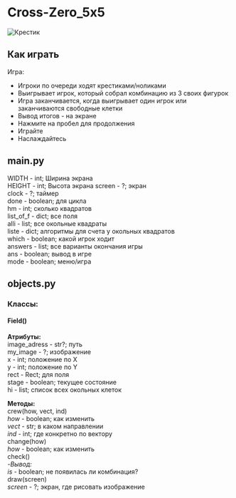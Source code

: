 # Cross-Zero_5x5  
![Крестик](https://avatars.mds.yandex.net/get-pdb/2714303/2e63bedf-ff9d-4a57-ae70-4f06b988e88b/s1200)  
## Как играть
  
Игра:  
- Игроки по очереди ходят  крестиками/ноликами
- Выигрывает игрок, который собрал комбинацию из 3 своих фигурок
- Игра заканчивается, когда выигрывает один игрок или заканчиваются свободные клетки
- Вывод итогов - на экране
- Нажмите на пробел для продолжения
- Играйте
- Наслаждайтесь


## main.py
WIDTH - int; Ширина экрана     
HEIGHT - int; Высота экрана 
screen - ?; экран   
clock - ?; таймер    
done - boolean; для цикла     
hm - int; сколько квадратов    
list_of_f - dict; все поля        
alli - list; все окольные квадраты   
liste  - dict; алгоритмы для счета у окольных квадратов    
which - boolean; какой игрок ходит  
answers - list; все варианты окончания игры  
ans - boolean; вывод в игре    
mode - boolean; меню/игра  
  
## objects.py    
### Классы:    
#### Field()     
**Атрибуты:**     
image_adress - str?; путь    
my_image - ?; изображение    
x - int; положение по Х   
y - int; положение по Y     
rect - Rect;  для поля    
stage - boolean; текущее состояние  
hi - list; список всех окольных клеток  
  
**Методы:**   
crew(how, vect, ind)  
*how* - boolean; как изменить      
*vect* - str; в каком направлении      
*ind* - int; где конкретно по вектору     
change(how)      
*how* - boolean; как изменить      
check()     
*-Вывод:*  
*is* - boolean; не появилась ли комбинация?   
draw(screen)  
*screen* - ?; экран, где рисовать изображение  
  
